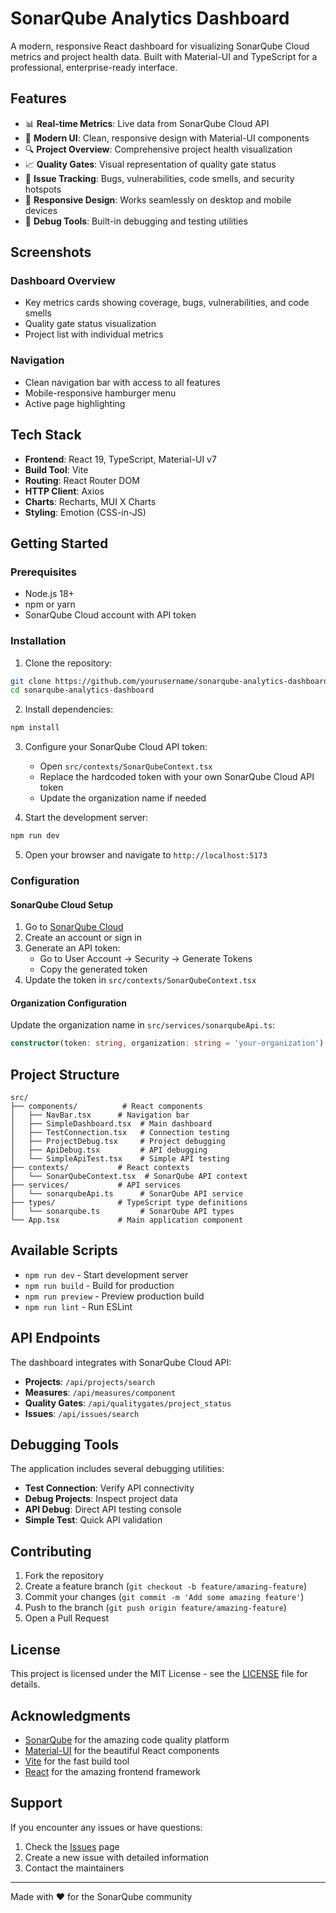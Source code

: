 # SonarQube Analytics Dashboard

A modern, responsive React dashboard for visualizing SonarQube Cloud metrics and project health data. Built with Material-UI and TypeScript for a professional, enterprise-ready interface.

## Features

- 📊 **Real-time Metrics**: Live data from SonarQube Cloud API
- 🎨 **Modern UI**: Clean, responsive design with Material-UI components
- 🔍 **Project Overview**: Comprehensive project health visualization
- 📈 **Quality Gates**: Visual representation of quality gate status
- 🐛 **Issue Tracking**: Bugs, vulnerabilities, code smells, and security hotspots
- 📱 **Responsive Design**: Works seamlessly on desktop and mobile devices
- 🔧 **Debug Tools**: Built-in debugging and testing utilities

## Screenshots

### Dashboard Overview
- Key metrics cards showing coverage, bugs, vulnerabilities, and code smells
- Quality gate status visualization
- Project list with individual metrics

### Navigation
- Clean navigation bar with access to all features
- Mobile-responsive hamburger menu
- Active page highlighting

## Tech Stack

- **Frontend**: React 19, TypeScript, Material-UI v7
- **Build Tool**: Vite
- **Routing**: React Router DOM
- **HTTP Client**: Axios
- **Charts**: Recharts, MUI X Charts
- **Styling**: Emotion (CSS-in-JS)

## Getting Started

### Prerequisites

- Node.js 18+ 
- npm or yarn
- SonarQube Cloud account with API token

### Installation

1. Clone the repository:
```bash
git clone https://github.com/yourusername/sonarqube-analytics-dashboard.git
cd sonarqube-analytics-dashboard
```

2. Install dependencies:
```bash
npm install
```

3. Configure your SonarQube Cloud API token:
   - Open `src/contexts/SonarQubeContext.tsx`
   - Replace the hardcoded token with your own SonarQube Cloud API token
   - Update the organization name if needed

4. Start the development server:
```bash
npm run dev
```

5. Open your browser and navigate to `http://localhost:5173`

### Configuration

#### SonarQube Cloud Setup

1. Go to [SonarQube Cloud](https://sonarcloud.io)
2. Create an account or sign in
3. Generate an API token:
   - Go to User Account → Security → Generate Tokens
   - Copy the generated token
4. Update the token in `src/contexts/SonarQubeContext.tsx`

#### Organization Configuration

Update the organization name in `src/services/sonarqubeApi.ts`:
```typescript
constructor(token: string, organization: string = 'your-organization') {
```

## Project Structure

```
src/
├── components/          # React components
│   ├── NavBar.tsx      # Navigation bar
│   ├── SimpleDashboard.tsx  # Main dashboard
│   ├── TestConnection.tsx   # Connection testing
│   ├── ProjectDebug.tsx     # Project debugging
│   ├── ApiDebug.tsx         # API debugging
│   └── SimpleApiTest.tsx    # Simple API testing
├── contexts/           # React contexts
│   └── SonarQubeContext.tsx  # SonarQube API context
├── services/           # API services
│   └── sonarqubeApi.ts      # SonarQube API service
├── types/              # TypeScript type definitions
│   └── sonarqube.ts         # SonarQube API types
└── App.tsx             # Main application component
```

## Available Scripts

- `npm run dev` - Start development server
- `npm run build` - Build for production
- `npm run preview` - Preview production build
- `npm run lint` - Run ESLint

## API Endpoints

The dashboard integrates with SonarQube Cloud API:

- **Projects**: `/api/projects/search`
- **Measures**: `/api/measures/component`
- **Quality Gates**: `/api/qualitygates/project_status`
- **Issues**: `/api/issues/search`

## Debugging Tools

The application includes several debugging utilities:

- **Test Connection**: Verify API connectivity
- **Debug Projects**: Inspect project data
- **API Debug**: Direct API testing console
- **Simple Test**: Quick API validation

## Contributing

1. Fork the repository
2. Create a feature branch (`git checkout -b feature/amazing-feature`)
3. Commit your changes (`git commit -m 'Add some amazing feature'`)
4. Push to the branch (`git push origin feature/amazing-feature`)
5. Open a Pull Request

## License

This project is licensed under the MIT License - see the [LICENSE](LICENSE) file for details.

## Acknowledgments

- [SonarQube](https://www.sonarqube.org/) for the amazing code quality platform
- [Material-UI](https://mui.com/) for the beautiful React components
- [Vite](https://vitejs.dev/) for the fast build tool
- [React](https://reactjs.org/) for the amazing frontend framework

## Support

If you encounter any issues or have questions:

1. Check the [Issues](https://github.com/yourusername/sonarqube-analytics-dashboard/issues) page
2. Create a new issue with detailed information
3. Contact the maintainers

---

Made with ❤️ for the SonarQube community